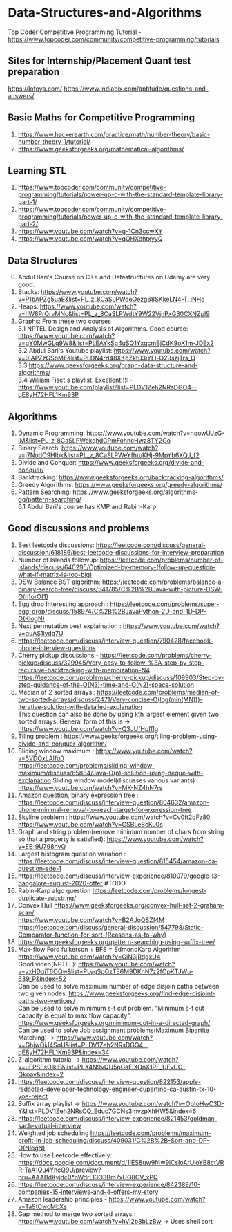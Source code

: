 # Data-Structures-and-Algorithms
Top Coder Competitive Programming Tutorial - https://www.topcoder.com/community/competitive-programming/tutorials

## Sites for Internship/Placement Quant test preparation
https://lofoya.com/
https://www.indiabix.com/aptitude/questions-and-answers/

## Basic Maths for Competitive Programming
1. https://www.hackerearth.com/practice/math/number-theory/basic-number-theory-1/tutorial/
2. https://www.geeksforgeeks.org/mathematical-algorithms/
## Learning STL
1. https://www.topcoder.com/community/competitive-programming/tutorials/power-up-c-with-the-standard-template-library-part-1/
2. https://www.topcoder.com/community/competitive-programming/tutorials/power-up-c-with-the-standard-template-library-part-2/
3. https://www.youtube.com/watch?v=g-1Cn3ccwXY
4. https://www.youtube.com/watch?v=qOHXdhtxyyQ
## Data Structures
0. Abdul Bari's Course on C++ and Datastructures on Udemy are very good.
1. Stacks: https://www.youtube.com/watch?v=P1bAPZg5uaE&list=PL_z_8CaSLPWdeOezg68SKkeLN4-T_jNHd
2. Heaps: https://www.youtube.com/watch?v=hW8PrQrvMNc&list=PL_z_8CaSLPWdtY9W22VjnPxG30CXNZpI9
3. Graphs: From these two courses<br>
  3.1 NPTEL Design and Analysis of Algorithms. Good course: https://www.youtube.com/watch?v=gY0MwGLq9W8&list=PLEAYkSg4uSQ1YxqcmBjCdK9oX1m-JDEx2 <br>
  3.2 Abdul Bari's Youtube playlist: https://www.youtube.com/watch?v=0IAPZzGSbME&list=PLDN4rrl48XKpZkf03iYFl-O29szjTrs_O <br>
  3.3 https://www.geeksforgeeks.org/graph-data-structure-and-algorithms/<br>
  3.4 William Fiset's playlist. Excellent!!!: - https://www.youtube.com/playlist?list=PLDV1Zeh2NRsDGO4--qE8yH72HFL1Km93P <br>
  
## Algorithms
1. Dynamic Programming: https://www.youtube.com/watch?v=nqowUJzG-iM&list=PL_z_8CaSLPWekqhdCPmFohncHwz8TY2Go <br>
2. Binary Search: https://www.youtube.com/watch?v=j7NodO9HIbk&list=PL_z_8CaSLPWeYfhtuKHj-9MpYb6XQJ_f2 <br>
3. Divide and Conquer: https://www.geeksforgeeks.org/divide-and-conquer/ <br>
4. Backtracking: https://www.geeksforgeeks.org/backtracking-algorithms/ <br>
5. Greedy Algorithms: https://www.geeksforgeeks.org/greedy-algorithms/ <br>
6. Pattern Searching: https://www.geeksforgeeks.org/algorithms-gq/pattern-searching/<br>
  6.1 Abdul Bari's course has KMP and Rabin-Karp <br>

## Good discussions and problems
1. Best leetcode discussions: https://leetcode.com/discuss/general-discussion/618186/best-leetcode-discussions-for-interview-preparation <br>
2. Number of Islands followup: https://leetcode.com/problems/number-of-islands/discuss/640295/Optimized-by-memory-(follow-up-question-what-if-matrix-is-too-big)
3. DSW Balance BST algorithm: https://leetcode.com/problems/balance-a-binary-search-tree/discuss/541785/C%2B%2BJava-with-picture-DSW-O(n)orO(1)
4. Egg drop Interesting approach : https://leetcode.com/problems/super-egg-drop/discuss/158974/C%2B%2BJavaPython-2D-and-1D-DP-O(KlogN)
5. Next permutation best explaination : https://www.youtube.com/watch?v=quAS1iydq7U
6. https://leetcode.com/discuss/interview-question/790428/facebook-phone-interview-questions
7. Cherry pickup discussions - https://leetcode.com/problems/cherry-pickup/discuss/329945/Very-easy-to-follow-%3A-step-by-step-recursive-backtracking-with-memoization-N4.
https://leetcode.com/problems/cherry-pickup/discuss/109903/Step-by-step-guidance-of-the-O(N3)-time-and-O(N2)-space-solution
8. Median of 2 sorted arrays : https://leetcode.com/problems/median-of-two-sorted-arrays/discuss/2471/Very-concise-O(log(min(MN)))-iterative-solution-with-detailed-explanation <br>
This question can also be done by using kth largest element given two sorted arrays. General form of this is -> https://www.youtube.com/watch?v=Q3JUfHpffIg
9. Tiling problem : https://www.geeksforgeeks.org/tiling-problem-using-divide-and-conquer-algorithm/
10. Sliding window maximum : https://www.youtube.com/watch?v=5VDQxLAlfu0 <br>
https://leetcode.com/problems/sliding-window-maximum/discuss/65884/Java-O(n)-solution-using-deque-with-explanation
Sliding window model(discusses various variants) : https://www.youtube.com/watch?v=MK-NZ4hN7rs
11. Amazon question, binary expression tree : https://leetcode.com/discuss/interview-question/804632/amazon-phone-minimal-removal-to-reach-target-for-expression-tree
12. Skyline problem : https://www.youtube.com/watch?v=Cv0ft2dFz80 <br>
https://www.youtube.com/watch?v=GSBLe8cKu0s
13. Graph and string problem(remove minimum number of chars from string so that a property is satisfied): https://www.youtube.com/watch?v=EE_9U798nvQ
14. Largest histogram question variation : https://leetcode.com/discuss/interview-question/815454/amazon-oa-question-sde-1
15. https://leetcode.com/discuss/interview-experience/810079/google-l3-bangalore-august-2020-offer
#TODO
16. Rabin-Karp algo question https://leetcode.com/problems/longest-duplicate-substring/
17. Convex Hull https://www.geeksforgeeks.org/convex-hull-set-2-graham-scan/<br>
https://www.youtube.com/watch?v=B2AJoQSZf4M<br>
https://leetcode.com/discuss/general-discussion/547798/Static-Comparator-function-for-sort-(Reasons-as-to-why)<br>
18. https://www.geeksforgeeks.org/pattern-searching-using-suffix-tree/
19. Max-flow Ford fulkerson + BFS = EdmondKarp Algorithm https://www.youtube.com/watch?v=GiN3jRdgxU4 <br>
Good video(NPTEL): https://www.youtube.com/watch?v=yxHDqjT6OQw&list=PLyqSpQzTE6M9DKhN7z2fOpKTJWu-639_P&index=52 <br>
Can be used to solve maximum number of edge disjoin paths between two given nodes. https://www.geeksforgeeks.org/find-edge-disjoint-paths-two-vertices/<br>
Can be used to solve minimum s-t cut problem. "Minimum s-t cut capacity is equal to max flow capacity". https://www.geeksforgeeks.org/minimum-cut-in-a-directed-graph/ <br>
Can be used to solve Job assignment problems(Maximum Bipartite Matching) -> https://www.youtube.com/watch?v=GhjwOiJ4SqU&list=PLDV1Zeh2NRsDGO4--qE8yH72HFL1Km93P&index=34 <br>
20. Z-algorithm tutorial -> https://www.youtube.com/watch?v=uFPSFsOlklE&list=PLX4N9vQU5pGaEiXOnX1PE_UFvCO-Qkpav&index=2 <br>
21. https://leetcode.com/discuss/interview-question/822153/apple-redacted-developer-technology-engineer-cupertino-ca-austin-tx-10-yoe-reject <br>
22. Suffix array playlist -> https://www.youtube.com/watch?v=OptoHwC3D-Y&list=PLDV1Zeh2NRsCQ_Educ7GCNs3mvzpXhHW5&index=6 <br>
23. https://leetcode.com/discuss/interview-experience/821453/goldman-sach-virtual-interview
24. Weighted job scheduling https://leetcode.com/problems/maximum-profit-in-job-scheduling/discuss/409031/C%2B%2B-Sort-and-DP-O(NlogN)
25. How to use Leetcode effectively: https://docs.google.com/document/d/1IES8uw9f4w9iCsIoArUioYB8ctVRR-TaA1Qu4YhcQ9U/preview?pru=AAABdKyjdc0*nWdrLI3O3Bm7xUG8OV_xPQ
26. https://leetcode.com/discuss/interview-experience/842389/10-companies-15-interviews-and-4-offers-my-story
27. Amazon leadership principles - https://www.youtube.com/watch?v=Ta9tCwcMbXs
28. Gap method to merge two sorted arrays : https://www.youtube.com/watch?v=hVl2b3bLzBw -> Uses shell sort
